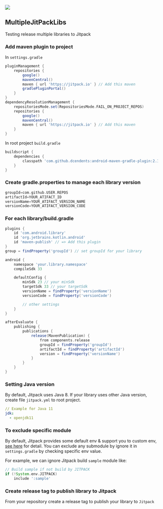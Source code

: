 [![](https://jitpack.io/v/namnh-0652/MultipleJitPackLibs.svg)](https://jitpack.io/#namnh-0652/MultipleJitPackLibs)

## MultipleJitPackLibs

Testing release multiple libraries to Jitpack

### Add maven plugin to project
In `settings.gradle`
```groovy
pluginManagement {
    repositories {
        google()
        mavenCentral()
        maven { url 'https://jitpack.io' } // Add this maven
        gradlePluginPortal()
    }
}
dependencyResolutionManagement {
    repositoriesMode.set(RepositoriesMode.FAIL_ON_PROJECT_REPOS)
    repositories {
        google()
        mavenCentral()
        maven { url 'https://jitpack.io' } // Add this maven
    }
}
```
In root project `build.gradle`
```groovy
buildscript {
    dependencies {
        classpath 'com.github.dcendents:android-maven-gradle-plugin:2.1'
    }
}
```

### Create gradle.properties to manage each library version

```groovy
groupId=com.github.USER.REPOS
artifactId=YOUR_ATIFACT_ID
versionName=YOUR_ATIFACT_VERSION_NAME
versionCode=YOUR_ATIFACT_VERSION_CODE
```

### For each library/build.gradle

```groovy
plugins {
    id 'com.android.library'
    id 'org.jetbrains.kotlin.android'
    id 'maven-publish' // => Add this plugin
}
group = findProperty('groupId') // set groupId for your library

android {
    namespace 'your.library.namespace'
    compileSdk 33

    defaultConfig {
        minSdk 23 // your minSdk
        targetSdk 33 // your targetSdk
        versionName = findProperty('versionName')
        versionCode = findProperty('versionCode')

        // other settings
    }
}

afterEvaluate {
    publishing {
        publications {
            release(MavenPublication) {
                from components.release
                groupId = findProperty('groupId')
                artifactId = findProperty('artifactId')
                version = findProperty('versionName')
            }
        }
    }
}
```

### Setting Java version

By default, Jitpack uses Java 8. If your library uses other Java version, create file `jitpack.yml`
to root project.

```yml
// Example for Java 11
jdk:
  - openjdk11
```

### To exclude specific module

By default, Jitpack provides some default env & support you to custom env, [see here](https://jitpack.io/docs/BUILDING/#build-environment) for detail.
You can exclude any submodule by ignore it in `settings.gradle` by checking specific env value.

For example, we can ignore Jitpack build `sample` module like:
```groovy
// Build sample if not build by JITPACK
if (!System.env.JITPACK)
    include ':sample'
```

### Create release tag to publish library to Jitpack

From your repository create a release tag to publish your library to `Jitpack`
